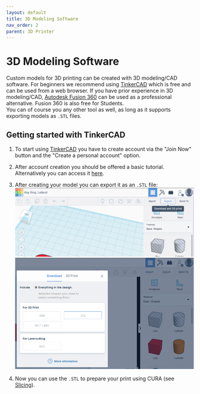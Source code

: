 ```yaml
---
layout: default
title: 3D Modeling Software
nav_order: 2
parent: 3D Printer
---
```


# 3D Modeling Software

Custom models for 3D printing can be created with 3D modeling/CAD software. For beginners we recommend using [TinkerCAD](https://www.tinkercad.com/) which is free and can be used from a web browser. If you have prior experience in 3D modeling/CAD, [Autodesk Fusion 360](https://www.autodesk.com/products/fusion-360/students-teachers-educators) can be used as a professional alternative. Fusion 360 is also free for Students.  
You can of course you any other tool as well, as long as it supports exporting models as `.STL` files.

## Getting started with TinkerCAD

1. To start using [TinkerCAD](https://www.tinkercad.com/) you have to create account via the "Join Now" button and the "Create a personal account" option.

2. After account creation you should be offered a basic tutorial. Alternatively you can access it [here](https://www.tinkercad.com/join?next=%2Fthings%2Fnewv2%3Fcollectionid%3DOPC41AJJKIKDWDV%26lessonid%3DE6AF3CLJJOJZI5K%26projectid%3DOPC41AJJKIKDWDV%26title%3DPlace%2BIt%2521).

3. After creating your model you can export it as an `.STL` file:
![Press Export button](images\stlExport1.png)
![Press .STL button](images\stlExport2.png)

4. Now you can use the `.STL` to prepare your print using CURA (see [Slicing](slicing)).
